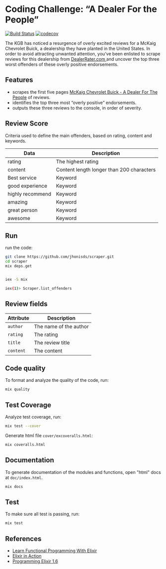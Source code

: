 # Coding Challenge: “A Dealer For the People”

[![Build Status](https://app.travis-ci.com/jhonisds/scraper.svg?branch=main)](https://app.travis-ci.com/jhonisds/scraper) [![codecov](https://codecov.io/gh/jhonisds/scraper/branch/main/graph/badge.svg?token=gt7Rp9SDxW)](https://codecov.io/gh/jhonisds/scraper)

The KGB has noticed a resurgence of overly excited reviews for a McKaig Chevrolet Buick, a dealership they have planted in the United States. In order to avoid attracting unwanted attention, you’ve been enlisted to scrape reviews for this dealership from [DealerRater.com ](https://www.dealerrater.com) and uncover the top three worst offenders of these overly positive endorsements.

## Features

- scrapes the first five pages [McKaig Chevrolet Buick - A Dealer For The People](https://www.dealerrater.com/dealer/McKaig-Chevrolet-Buick-A-Dealer-For-The-People-dealer-reviews-23685) of reviews.
- identifies the top three most “overly positive” endorsements.
- outputs these three reviews to the console, in order of severity.

## Review Score

Criteria used to define the main offenders, based on rating, content and keywords.

| Data             | Description                               |
| ---------------- | ----------------------------------------- |
| rating           | The highest rating                        |
| content          | Content length longer than 200 characters |
| Best service     | Keyword                                   |
| good experience  | Keyword                                   |
| highly recommend | Keyword                                   |
| amazing          | Keyword                                   |
| great person     | Keyword                                   |
| awesome          | Keyword                                   |

## Run

run the code:

```sh
git clone https://github.com/jhonisds/scraper.git
cd scraper
mix deps.get


iex -S mix

iex(1)> Scraper.list_offenders

```

## Review fields

| Attribute | Description            |
| --------- | ---------------------- |
| `author`  | The name of the author |
| `rating`  | The rating             |
| `title`   | The review title       |
| `content` | The content            |

## Code quality

To format and analyze the quality of the code, run:

```sh
mix quality
```

## Test Coverage

Analyze test coverage, run:

```sh
mix test --cover
```

Generate html file `cover/excoveralls.html`:

```sh
mix coveralls.html
```

## Documentation

To generate documentation of the modules and functions, open "html" docs at `doc/index.html`.

```sh
mix docs
```

## Test

To make sure all test is passing, run:

```sh
mix test
```

## References

- [Learn Functional Programming With Elixir](https://pragprog.com/titles/cdc-elixir/learn-functional-programming-with-elixir/)
- [Elixir in Action](https://www.manning.com/books/elixir-in-action-second-edition)
- [Programming Elixir 1.6](https://pragprog.com/titles/elixir16/programming-elixir-1-6/)
